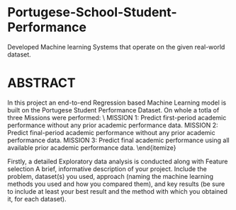 # Portugese-School-Student-Performance
Developed Machine learning Systems that operate on the given real-world dataset.

# ABSTRACT

In this project an end-to-end Regression based Machine Learning model is built on the Portugese Student Performance Dataset. On whole a totla of three Missions were performed: \\
   MISSION 1: Predict first-period academic performance without any prior academic performance data.
   MISSION 2: Predict final-period academic performance without any prior academic performance data.
   MISSION 3: Predict final academic performance using all available prior academic performance data.
\end{itemize}

Firstly, a detailed Exploratory data analysis is conducted along with Feature selection
A brief, informative description of your project. Include the problem, dataset(s) you used, approach (naming the machine learning methods you used and how you compared them), and key results (be sure to include at least your best result and the method with which you obtained it, for each dataset).
